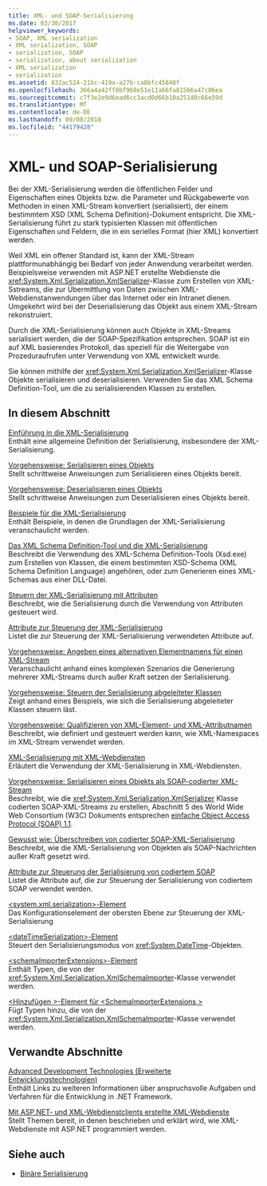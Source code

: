 ```yaml
---
title: XML- und SOAP-Serialisierung
ms.date: 03/30/2017
helpviewer_keywords:
- SOAP, XML serialization
- XML serialization, SOAP
- serialization, SOAP
- serialization, about serialization
- XML serialization
- serialization
ms.assetid: 832ac524-21bc-419a-a27b-ca8bfc45840f
ms.openlocfilehash: 366a4a42ff0bf968e51e11a66fa81566a47c86ea
ms.sourcegitcommit: c7f3e2e9d6ead6cc3acd0d66b10a251d0c66e59d
ms.translationtype: MT
ms.contentlocale: de-DE
ms.lasthandoff: 09/08/2018
ms.locfileid: "44179428"
---
```

# <a name="xml-and-soap-serialization"></a>XML- und SOAP-Serialisierung

Bei der XML-Serialisierung werden die öffentlichen Felder und Eigenschaften eines Objekts bzw. die Parameter und Rückgabewerte von Methoden in einen XML-Stream konvertiert (serialisiert), der einem bestimmtem XSD (XML Schema Definition)-Dokument entspricht. Die XML-Serialisierung führt zu stark typisierten Klassen mit öffentlichen Eigenschaften und Feldern, die in ein serielles Format (hier XML) konvertiert werden.

Weil XML ein offener Standard ist, kann der XML-Stream plattformunabhängig bei Bedarf von jeder Anwendung verarbeitet werden. Beispielsweise verwenden mit ASP.NET erstellte Webdienste die <xref:System.Xml.Serialization.XmlSerializer>-Klasse zum Erstellen von XML-Sstreams, die zur Übermittlung von Daten zwischen XML-Webdienstanwendungen über das Internet oder ein Intranet dienen. Umgekehrt wird bei der Deserialisierung das Objekt aus einem XML-Stream rekonstruiert.

Durch die XML-Serialisierung können auch Objekte in XML-Streams serialisiert werden, die der SOAP-Spezifikation entsprechen. SOAP ist ein auf XML basierendes Protokoll, das speziell für die Weitergabe von Prozeduraufrufen unter Verwendung von XML entwickelt wurde.

Sie können mithilfe der <xref:System.Xml.Serialization.XmlSerializer>-Klasse Objekte serialisieren und deserialisieren. Verwenden Sie das XML Schema Definition-Tool, um die zu serialisierenden Klassen zu erstellen.

## <a name="in-this-section"></a>In diesem Abschnitt

[Einführung in die XML-Serialisierung](introducing-xml-serialization.md)  
Enthält eine allgemeine Definition der Serialisierung, insbesondere der XML-Serialisierung.

[Vorgehensweise: Serialisieren eines Objekts](how-to-serialize-an-object.md)  
Stellt schrittweise Anweisungen zum Serialisieren eines Objekts bereit.

[Vorgehensweise: Deserialisieren eines Objekts](how-to-deserialize-an-object.md)  
Stellt schrittweise Anweisungen zum Deserialisieren eines Objekts bereit.

[Beispiele für die XML-Serialisierung](examples-of-xml-serialization.md)  
Enthält Beispiele, in denen die Grundlagen der XML-Serialisierung veranschaulicht werden.

[Das XML Schema Definition-Tool und die XML-Serialisierung](the-xml-schema-definition-tool-and-xml-serialization.md)  
Beschreibt die Verwendung des XML-Schema Definition-Tools (Xsd.exe) zum Erstellen von Klassen, die einem bestimmten XSD-Schema (XML Schema Definition Language) angehören, oder zum Generieren eines XML-Schemas aus einer DLL-Datei.

[Steuern der XML-Serialisierung mit Attributen](controlling-xml-serialization-using-attributes.md)  
Beschreibt, wie die Serialisierung durch die Verwendung von Attributen gesteuert wird.

[Attribute zur Steuerung der XML-Serialisierung](attributes-that-control-xml-serialization.md)  
Listet die zur Steuerung der XML-Serialisierung verwendeten Attribute auf.

[Vorgehensweise: Angeben eines alternativen Elementnamens für einen XML-Stream](how-to-specify-an-alternate-element-name-for-an-xml-stream.md)  
Veranschaulicht anhand eines komplexen Szenarios die Generierung mehrerer XML-Streams durch außer Kraft setzen der Serialisierung.

[Vorgehensweise: Steuern der Serialisierung abgeleiteter Klassen](how-to-control-serialization-of-derived-classes.md)  
Zeigt anhand eines Beispiels, wie sich die Serialisierung abgeleiteter Klassen steuern läst.

[Vorgehensweise: Qualifizieren von XML-Element- und XML-Attributnamen](how-to-qualify-xml-element-and-xml-attribute-names.md)  
Beschreibt, wie definiert und gesteuert werden kann, wie XML-Namespaces im XML-Stream verwendet werden.

[XML-Serialisierung mit XML-Webdiensten](xml-serialization-with-xml-web-services.md)  
Erläutert die Verwendung der XML-Serialisierung in XML-Webdiensten.

[Vorgehensweise: Serialisieren eines Objekts als SOAP-codierter XML-Stream](how-to-serialize-an-object-as-a-soap-encoded-xml-stream.md)  
Beschreibt, wie die <xref:System.Xml.Serialization.XmlSerializer> Klasse codierten SOAP-XML-Streams zu erstellen, Abschnitt 5 des World Wide Web Consortium (W3C) Dokuments entsprechen [einfache Object Access Protocol (SOAP) 1.1](https://www.w3.org/TR/2000/NOTE-SOAP-20000508/).

[Gewusst wie: Überschreiben von codierter SOAP-XML-Serialisierung](how-to-override-encoded-soap-xml-serialization.md)  
Beschreibt, wie die XML-Serialisierung von Objekten als SOAP-Nachrichten außer Kraft gesetzt wird.

[Attribute zur Steuerung der Serialisierung von codiertem SOAP](attributes-that-control-encoded-soap-serialization.md)  
Listet die Attribute auf, die zur Steuerung der Serialisierung von codiertem SOAP verwendet werden.

[\<system.xml.serialization>-Element](system-xml-serialization-element.md)  
Das Konfigurationselement der obersten Ebene zur Steuerung der XML-Serialisierung

[\<dateTimeSerialization>-Element](datetimeserialization-element.md)  
Steuert den Serialisierungsmodus von <xref:System.DateTime>-Objekten.

[\<schemaImporterExtensions>-Element](schemaimporterextensions-element.md)  
Enthält Typen, die von der <xref:System.Xml.Serialization.XmlSchemaImporter>-Klasse verwendet werden.

[\<Hinzufügen >-Element für \<SchemaImporterExtensions >](add-element-for-schemaimporterextensions.md)  
Fügt Typen hinzu, die von der <xref:System.Xml.Serialization.XmlSchemaImporter>-Klasse verwendet werden.

## <a name="related-sections"></a>Verwandte Abschnitte

[Advanced Development Technologies (Erweiterte Entwicklungstechnologien)](https://msdn.microsoft.com/library/c4a7e341-f0c6-4df4-a74f-223387ac6e4e)  
Enthält Links zu weiteren Informationen über anspruchsvolle Aufgaben und Verfahren für die Entwicklung in .NET&#160;Framework.

[Mit ASP.NET- und XML-Webdienstclients erstellte XML-Webdienste](https://msdn.microsoft.com/library/1e64af78-d705-4384-b08d-591a45f4379c)  
Stellt Themen bereit, in denen beschrieben und erklärt wird, wie XML-Webdienste mit ASP.NET programmiert werden.

## <a name="see-also"></a>Siehe auch

- [Binäre Serialisierung](binary-serialization.md)
